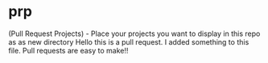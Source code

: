 # prp
(Pull Request Projects) - Place your projects you want to display in this repo as as new directory
Hello this is a pull request.
I added something to this file.
Pull requests are easy to make!!